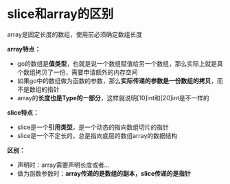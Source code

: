 #  slice和array的区别



array是固定长度的数组，使用前必须确定数组长度

**array特点：**

- go的数组是**值类型**，也就是说一个数组赋值给另一个数组，那么实际上就是真个数组拷贝了一份，需要申请额外的内存空间
- 如果go中的数组做为函数的参数，那么**实际传递的参数是一份数组的拷贝**，而不是数组的指针
- array的**长度也是Type的一部分**，这样就说明[10]int和[20]int是不一样的

**slice特点：**

- slice是一个**引用类型**，是一个动态的指向数组切片的指针
- slice是一个不定长的，总是指向底层的数组array的数据结构

**区别：**

- 声明时：array需要声明长度或者...
- 做为函数参数时：**array传递的是数组的副本，slice传递的是指针**